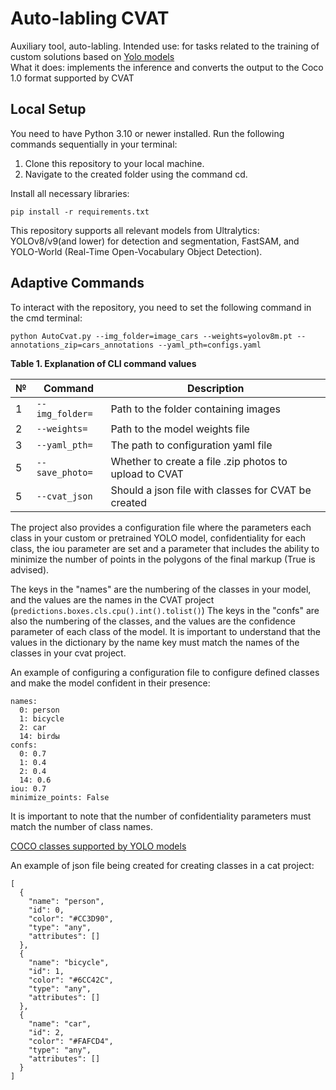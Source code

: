 # Auto-labling CVAT
Auxiliary tool, auto-labling. 
Intended use: for tasks related to the training of custom solutions based on [Yolo models][1]  
What it does: implements the inference and converts the output to the Coco 1.0 format supported by CVAT

## Local Setup
You need to have Python 3.10 or newer installed.
Run the following commands sequentially in your terminal:

1. Clone this repository to your local machine.
2. Navigate to the created folder using the command cd.

Install all necessary libraries:

`pip install -r requirements.txt`

This repository supports all relevant models from Ultralytics: YOLOv8/v9(and lower) for detection and segmentation, FastSAM, and YOLO-World (Real-Time Open-Vocabulary Object Detection).

## Adaptive Commands
To interact with the repository, you need to set the following command in the cmd terminal:

`python AutoCvat.py --img_folder=image_cars --weights=yolov8m.pt --annotations_zip=cars_annotations --yaml_pth=configs.yaml`


**Table 1. Explanation of CLI command values**

| № | Command               | Description                                                                                     |
|---|-----------------------|-------------------------------------------------------------------------------------------------|
| 1 | `--img_folder=`       | Path to the folder containing images                                                            |
| 2 | `--weights=`          | Path to the model weights file                                                                  |
| 3 | `--yaml_pth=`         | The path to configuration yaml file                                                             |
| 5 | `--save_photo=`       | Whether to create a file .zip photos to upload to CVAT                                          |
| 5 | `--cvat_json`         | Should a json file with classes for CVAT be created                                             |

The project also provides a configuration file where the parameters each class in your custom or pretrained YOLO model, confidentiality for each class, the iou parameter are set and a parameter that includes the ability to minimize the number of points in the polygons of the final markup (True is advised).

The keys in the "names" are the numbering of the classes in your model, and the values are the names in the CVAT project (`predictions.boxes.cls.cpu().int().tolist()`)
The keys in the "confs" are also the numbering of the classes, and the values are the confidence parameter of each class of the model.
It is important to understand that the values in the dictionary by the name key must match the names of the classes in your cvat project.

An example of configuring a configuration file to configure defined classes and make the model confident in their presence:

```
names:
  0: person
  1: bicycle
  2: car
  14: birdы
confs:
  0: 0.7
  1: 0.4
  2: 0.4
  14: 0.6
iou: 0.7
minimize_points: False

```

It is important to note that the number of confidentiality parameters must match the number of class names.

[COCO classes supported by YOLO models][2] 

An example of json file being created for creating classes in a cat project:
```
[
  {
    "name": "person",
    "id": 0,
    "color": "#CC3D90",
    "type": "any",
    "attributes": []
  },
  {
    "name": "bicycle",
    "id": 1,
    "color": "#6CC42C",
    "type": "any",
    "attributes": []
  },
  {
    "name": "car",
    "id": 2,
    "color": "#FAFCD4",
    "type": "any",
    "attributes": []
  }
]
```

[1]: https://docs.ultralytics.com/ru/models/
[2]: https://github.com/ultralytics/ultralytics/blob/main/ultralytics/cfg/datasets/coco.yaml

